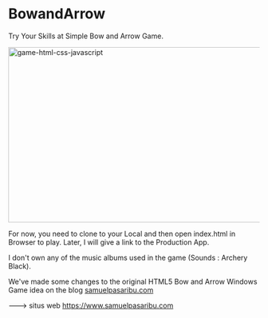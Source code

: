# BowandArrow
Try Your Skills at Simple Bow and Arrow Game.

<img alt="game-html-css-javascript" border="0" data-original-height="400" data-original-width="728" height="352" src="https://blogger.googleusercontent.com/img/a/AVvXsEgtyUycIW4kHtg8FPCFtDn6sCANcABO8ainJ5kqyxTQKQGHqZUr7Avopvkni4bczQnCbwYheQD1RCqML1iGTdsqaug92MrcQ8Q1Zw2rUeH0GbxamJzvStHTWoVGxS_Qfuj4lfraLo5CRAli1LpWOhzpW333cYILl-cos3H0NJYWW6f4vuWwNlMLdEDb=s640-rw" loading="lazy" lazyload="true" data-src="https://blogger.googleusercontent.com/img/a/AVvXsEgtyUycIW4kHtg8FPCFtDn6sCANcABO8ainJ5kqyxTQKQGHqZUr7Avopvkni4bczQnCbwYheQD1RCqML1iGTdsqaug92MrcQ8Q1Zw2rUeH0GbxamJzvStHTWoVGxS_Qfuj4lfraLo5CRAli1LpWOhzpW333cYILl-cos3H0NJYWW6f4vuWwNlMLdEDb=s640-rw" title="Game HTML5 Bow and Arrow Windows" width="640" class=" loaded">

For now, you need to clone to your Local and then open index.html in Browser to play. Later, I will give a link to the Production App.

I don't own any of the music albums used in the game  (Sounds : Archery Black).

We've made some changes to the original HTML5 Bow and Arrow Windows Game idea on the blog <a href="https://www.samuelpasaribu.com/2022/01/game-html5-bow-and-arrow-windows.html"> samuelpasaribu.com</a>

---> situs web https://www.samuelpasaribu.com
